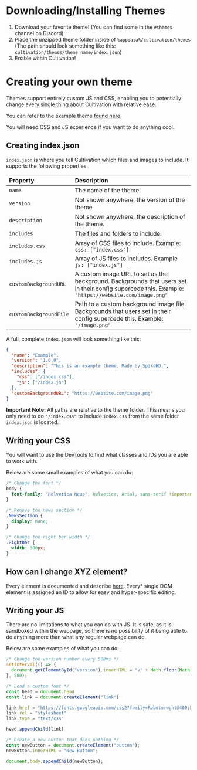 # Downloading/Installing Themes

1. Download your favorite theme! (You can find some in the `#themes` channel on Discord)
2. Place the unzipped theme folder inside of `%appdata%/cultivation/themes` (The path should look something like this: `cultivation/themes/theme_name/index.json`)
4. Enable within Cultivation!

# Creating your own theme

Themes support entirely custom JS and CSS, enabling you to potentially change every single thing about Cultivation with relative ease.

You can refer to the example theme [found here.](https://cdn.discordapp.com/attachments/992943872479084614/992993575652565002/Example.zip)

You will need CSS and JS experience if you want to do anything cool.

## Creating index.json

`index.json` is where you tell Cultivation which files and images to include. It supports the following properties:

| Property | Description |
| :--- | :--- |
| `name` | The name of the theme. |
| `version` | Not shown anywhere, the version of the theme. |
| `description` | Not shown anywhere, the description of the theme. |
| `includes` | The files and folders to include. |
| `includes.css` | Array of CSS files to include. Example: `css: ["index.css"]` |
| `includes.js` | Array of JS files to includes. Example `js: ["index.js"]` |
| `customBackgroundURL` | A custom image URL to set as the background. Backgrounds that users set in their config supercede this. Example: `"https://website.com/image.png"` |
| `customBackgroundFile` | Path to a custom background image file. Backgrounds that users set in their config supercede this. Example: `"/image.png"` |

A full, complete `index.json` will look something like this:

```json
{
  "name": "Example",
  "version": "1.0.0",
  "description": "This is an example theme. Made by SpikeHD.",
  "includes": {
    "css": ["/index.css"],
    "js": ["/index.js"]
  },
  "customBackgroundURL": "https://website.com/image.png"
}
```

**Important Note:**
All paths are relative to the theme folder. This means you only need to do `"/index.css"` to include `index.css` from the same folder `index.json` is located.

## Writing your CSS

You will want to use the DevTools to find what classes and IDs you are able to work with.

Below are some small examples of what you can do:

```css
/* Change the font */
body {
  font-family: "Helvetica Neue", Helvetica, Arial, sans-serif !important;
}
```
```css
/* Remove the news section */
.NewsSection {
  display: none;
}
```
```css
/* Change the right bar width */
.RightBar {
  width: 300px;
}
```

## How can I change XYZ element?
Every element is documented and describe [here](/docs/elementIds.md). Every\* single DOM element is assigned an ID to allow for easy and hyper-specific editing.

## Writing your JS

There are no limitations to what you can do with JS. It is safe, as it is sandboxed within the webpage, so there is no possibility of it being able to do anything more than what any regular webpage can do.

Below are some examples of what you can do:

```js
/* Change the version number every 500ms */
setInterval(() => {
  document.getElementById("version").innerHTML = "v" + Math.floor(Math.random() * 100);
}, 500);
```
```js
/* Load a custom font */
const head = document.head
const link = document.createElement("link")

link.href = "https://fonts.googleapis.com/css2?family=Roboto:wght@400;500;700&display=swap"
link.rel = "stylesheet"
link.type = "text/css"

head.appendChild(link)
```
```js
/* Create a new button that does nothing */
const newButton = document.createElement("button");
newButton.innerHTML = "New Button";

document.body.appendChild(newButton);
```
